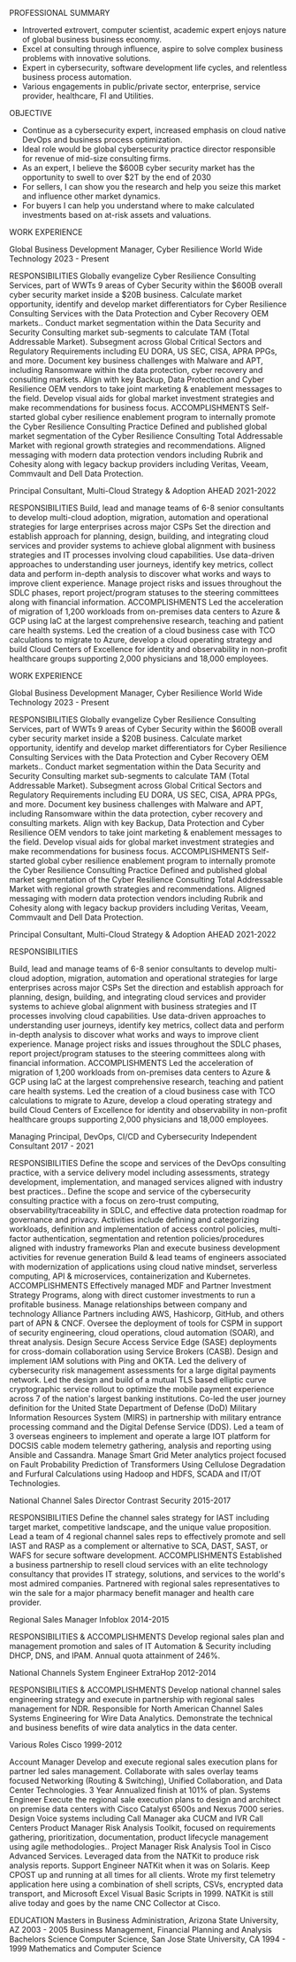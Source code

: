 PROFESSIONAL SUMMARY

- Introverted extrovert, computer scientist, academic expert enjoys nature of global business business economy.
- Excel at consulting through influence, aspire to solve complex business problems with innovative solutions.
- Expert in cybersecurity, software development life cycles, and relentless business process automation.
- Various engagements in public/private sector, enterprise, service provider, healthcare, FI and Utilities.

OBJECTIVE

- Continue as a cybersecurity expert, increased emphasis on cloud native DevOps and business process optimization.
- Ideal role would be global cybersecurity practice director responsible for revenue of mid-size consulting firms.
- As an expert, I believe the $600B cyber security market has the opportunity to swell to over $2T by the end of 2030
- For sellers, I can show you the research and help you seize this market and influence other market dynamics.
- For buyers I can help you understand where to make calculated investments based on at-risk assets and valuations.

WORK EXPERIENCE

Global Business Development Manager, Cyber Resilience
World Wide Technology
2023 - Present

RESPONSIBILITIES
Globally evangelize Cyber Resilience Consulting Services, part of WWTs 9 areas of Cyber Security within the $600B overall cyber security market inside a $20B business.
Calculate market opportunity, identify and develop market differentiators for Cyber Resilience Consulting Services with the Data Protection and Cyber Recovery OEM markets..
Conduct market segmentation within the Data Security and Security Consulting market sub-segments to calculate TAM (Total Addressable Market).
Subsegment across Global Critical Sectors and Regulatory Requirements including EU DORA, US SEC, CISA, APRA PPGs, and more.
Document key business challenges with Malware and APT, including Ransomware within the data protection, cyber recovery and consulting markets.
Align with key Backup, Data Protection and Cyber Resilience OEM vendors to take joint marketing & enablement messages to the field.
Develop visual aids for global market investment strategies and make recommendations for business focus.
ACCOMPLISHMENTS
Self-started global cyber resilience enablement program to internally promote the Cyber Resilience Consulting Practice
Defined and published global market segmentation of the Cyber Resilience Consulting Total Addressable Market with regional growth strategies and recommendations.
Aligned messaging with modern data protection vendors including Rubrik and Cohesity along with legacy backup providers including Veritas, Veeam, Commvault and Dell Data Protection.

Principal Consultant, Multi-Cloud Strategy & Adoption
AHEAD
2021-2022

RESPONSIBILITIES
Build, lead and manage teams of 6-8 senior consultants to develop multi-cloud adoption, migration, automation and operational strategies for large enterprises across major CSPs
Set the direction and establish approach for planning, design, building, and integrating cloud services and provider systems to achieve global alignment with business strategies and IT processes involving cloud capabilities. 
Use data-driven approaches to understanding user journeys, identify key metrics, collect data and perform in-depth analysis to discover what works and ways to improve client experience.
Manage project risks and issues throughout the SDLC phases, report project/program statuses to the steering committees along with financial information.
ACCOMPLISHMENTS
Led the acceleration of migration of 1,200 workloads from on-premises data centers to Azure & GCP using IaC at the largest comprehensive research, teaching and patient care health systems.
Led the creation of a cloud business case with TCO calculations to migrate to Azure, develop a cloud operating strategy and build Cloud Centers of Excellence for identity and observability in non-profit healthcare groups supporting 2,000 physicians and 18,000 employees.

WORK EXPERIENCE



Global Business Development Manager, Cyber Resilience
World Wide Technology
2023 - Present

RESPONSIBILITIES
Globally evangelize Cyber Resilience Consulting Services, part of WWTs 9 areas of Cyber Security within the $600B overall cyber security market inside a $20B business.
Calculate market opportunity, identify and develop market differentiators for Cyber Resilience Consulting Services with the Data Protection and Cyber Recovery OEM markets..
Conduct market segmentation within the Data Security and Security Consulting market sub-segments to calculate TAM (Total Addressable Market).
Subsegment across Global Critical Sectors and Regulatory Requirements including EU DORA, US SEC, CISA, APRA PPGs, and more.
Document key business challenges with Malware and APT, including Ransomware within the data protection, cyber recovery and consulting markets.
Align with key Backup, Data Protection and Cyber Resilience OEM vendors to take joint marketing & enablement messages to the field.
Develop visual aids for global market investment strategies and make recommendations for business focus.
ACCOMPLISHMENTS
Self-started global cyber resilience enablement program to internally promote the Cyber Resilience Consulting Practice
Defined and published global market segmentation of the Cyber Resilience Consulting Total Addressable Market with regional growth strategies and recommendations.
Aligned messaging with modern data protection vendors including Rubrik and Cohesity along with legacy backup providers including Veritas, Veeam, Commvault and Dell Data Protection.

Principal Consultant, Multi-Cloud Strategy & Adoption
AHEAD
2021-2022

RESPONSIBILITIES

Build, lead and manage teams of 6-8 senior consultants to develop multi-cloud adoption, migration, automation and operational strategies for large enterprises across major CSPs
Set the direction and establish approach for planning, design, building, and integrating cloud services and provider systems to achieve global alignment with business strategies and IT processes involving cloud capabilities. 
Use data-driven approaches to understanding user journeys, identify key metrics, collect data and perform in-depth analysis to discover what works and ways to improve client experience.
Manage project risks and issues throughout the SDLC phases, report project/program statuses to the steering committees along with financial information.
ACCOMPLISHMENTS
Led the acceleration of migration of 1,200 workloads from on-premises data centers to Azure & GCP using IaC at the largest comprehensive research, teaching and patient care health systems.
Led the creation of a cloud business case with TCO calculations to migrate to Azure, develop a cloud operating strategy and build Cloud Centers of Excellence for identity and observability in non-profit healthcare groups supporting 2,000 physicians and 18,000 employees.

Managing Principal, DevOps, CI/CD and Cybersecurity
Independent Consultant
2017 - 2021

RESPONSIBILITIES
Define the scope and services of the DevOps consulting practice, with a service delivery model including assessments, strategy development, implementation, and managed services aligned with industry best practices.. 
Define the scope and service of the cybersecurity consulting practice with a focus on zero-trust computing, observability/traceability in SDLC, and effective data protection roadmap for governance and privacy. Activities include defining and categorizing workloads, definition and implementation of access control policies, multi-factor authentication, segmentation and retention policies/procedures aligned with industry frameworks
Plan and execute business development activities for revenue generation
Build & lead teams of engineers associated with modernization of applications using cloud native mindset, serverless computing, API & microservices, containerization and Kubernetes. 
ACCOMPLISHMENTS
Effectively managed MDF and Partner Investment Strategy Programs, along with direct customer investments  to run a profitable business.
Manage relationships between company and technology Alliance Partners including AWS, Hashicorp, GitHub, and others part of APN & CNCF. 
Oversee the deployment of tools for CSPM in support of security engineering, cloud operations, cloud automation (SOAR), and threat analysis. Design Secure Access Service Edge (SASE) deployments for cross-domain collaboration using Service Brokers (CASB). Design and implement IAM solutions with Ping and OKTA.
Led the delivery of cybersecurity risk management assessments for a large digital payments network. Led the design and build of a mutual TLS based elliptic curve cryptographic service rollout to optimize the mobile payment experience across 7 of the nation's largest banking institutions.
Co-led the user journey definition for the United State Department of Defense (DoD) Military Information Resources System (MIRS) in partnership with military entrance processing command and the Digital Defense Service (DDS).
Led a team of 3 overseas engineers to implement and operate a large IOT platform for DOCSIS cable modem telemetry gathering, analysis and reporting using Ansible and Cassandra.
Manage Smart Grid Meter analytics project focused on Fault Probability Prediction of Transformers Using Cellulose Degradation and Furfural Calculations using Hadoop and HDFS, SCADA and IT/OT Technologies.


National Channel Sales Director
Contrast Security
2015-2017

RESPONSIBILITIES
Define the channel sales strategy for IAST including target market, competitive landscape, and the unique value proposition. 
Lead a team of 4 regional channel sales reps to effectively promote and sell IAST and RASP as a complement or alternative to SCA, DAST, SAST, or WAFS for secure software development.
ACCOMPLISHMENTS
Established a business partnership to resell cloud services with an elite technology consultancy that provides IT strategy, solutions, and services to the world's most admired companies.
Partnered with regional sales representatives to win the sale for a major pharmacy benefit manager and health care provider.

Regional Sales Manager
Infoblox
2014-2015

RESPONSIBILITIES & ACCOMPLISHMENTS
Develop regional sales plan and  management promotion and sales of IT Automation & Security including DHCP, DNS, and IPAM. 
Annual quota attainment of 246%. 

National Channels System Engineer
ExtraHop
2012-2014

RESPONSIBILITIES & ACCOMPLISHMENTS
Develop national channel sales engineering strategy and execute in partnership with regional sales management for NDR. Responsible for North American Channel Sales Systems Engineering for Wire Data Analytics. 
Demonstrate the technical and business benefits of wire data analytics in the data center.

Various Roles
Cisco
1999-2012

Account Manager
Develop and execute regional sales execution plans for partner led sales management. Collaborate with sales overlay teams focused Networking (Routing & Switching), Unified Collaboration, and Data Center Technologies. 3 Year Annualized finish at 101% of plan.
Systems Engineer
Execute the regional sale execution plans to design and architect on premise data centers with Cisco Catalyst 6500s and Nexus 7000 series. Design Voice systems including Call Manager aka CUCM and IVR Call Centers
Product Manager
Risk Analysis Toolkit, focused on requirements gathering, prioritization, documentation, product lifecycle management using agile methodologies..
Project Manager
Risk Analysis Tool in Cisco Advanced Services. Leveraged data from the NATKit to produce risk analysis reports.
Support Engineer
NATKit when it was on Solaris. Keep CPOST up and running at all times for all clients. Wrote my first telemetry application here using a combination of shell scripts, CSVs, encrypted data transport, and Microsoft Excel Visual Basic Scripts in 1999. NATKit is still alive today and goes by the name CNC Collector at Cisco.

EDUCATION
Masters in Business Administration, Arizona State University, AZ
2003 - 2005
Business Management, Financial Planning and Analysis
Bachelors Science Computer Science, San Jose State University, CA
1994 - 1999
Mathematics and Computer Science




